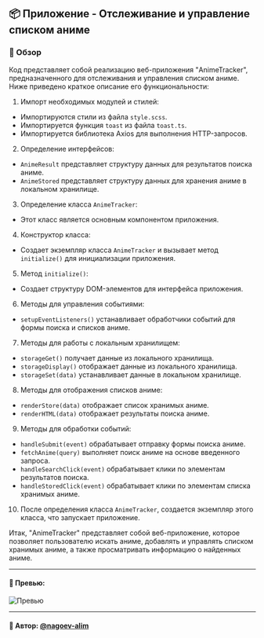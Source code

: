 ## 📦 Приложение - Отслеживание и управление списком аниме

### 🚀 Обзор

Код представляет собой реализацию веб-приложения "AnimeTracker", предназначенного для отслеживания и управления списком аниме. Ниже приведено краткое описание его функциональности:

1. Импорт необходимых модулей и стилей:
  - Импортируются стили из файла `style.scss`.
  - Импортируется функция `toast` из файла `toast.ts`.
  - Импортируется библиотека Axios для выполнения HTTP-запросов.

2. Определение интерфейсов:
  - `AnimeResult` представляет структуру данных для результатов поиска аниме.
  - `AnimeStored` представляет структуру данных для хранения аниме в локальном хранилище.

3. Определение класса `AnimeTracker`:
  - Этот класс является основным компонентом приложения.

4. Конструктор класса:
  - Создает экземпляр класса `AnimeTracker` и вызывает метод `initialize()` для инициализации приложения.

5. Метод `initialize()`:
  - Создает структуру DOM-элементов для интерфейса приложения.

6. Методы для управления событиями:
  - `setupEventListeners()` устанавливает обработчики событий для формы поиска и списков аниме.

7. Методы для работы с локальным хранилищем:
  - `storageGet()` получает данные из локального хранилища.
  - `storageDisplay()` отображает данные из локального хранилища.
  - `storageSet(data)` устанавливает данные в локальном хранилище.

8. Методы для отображения списков аниме:
  - `renderStore(data)` отображает список хранимых аниме.
  - `renderHTML(data)` отображает результаты поиска аниме.

9. Методы для обработки событий:
  - `handleSubmit(event)` обрабатывает отправку формы поиска аниме.
  - `fetchAnime(query)` выполняет поиск аниме на основе введенного запроса.
  - `handleSearchClick(event)` обрабатывает клики по элементам результатов поиска.
  - `handleStoredClick(event)` обрабатывает клики по элементам списка хранимых аниме.

10. После определения класса `AnimeTracker`, создается экземпляр этого класса, что запускает приложение.

Итак, "AnimeTracker" представляет собой веб-приложение, которое позволяет пользователю искать аниме, добавлять и управлять списком хранимых аниме, а также просматривать информацию о найденных аниме.

---

#### 🌄 Превью:

![Превью](https://lh3.googleusercontent.com/drive-viewer/AITFw-wrpQntTu_sgNPJF9fDWUzz_H6qX-aDOHRBjX8wG6bxi3jLAkiZPoknwciehpQNc4oj79fQh0-uNkz5RfQgxuMfL13Fmg=s1600)


-----

#### 🙌 Автор: [@nagoev-alim](https://github.com/nagoev-alim)

